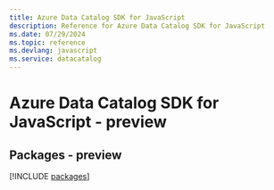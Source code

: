 ```yaml
---
title: Azure Data Catalog SDK for JavaScript
description: Reference for Azure Data Catalog SDK for JavaScript
ms.date: 07/29/2024
ms.topic: reference
ms.devlang: javascript
ms.service: datacatalog
---
```

# Azure Data Catalog SDK for JavaScript - preview
## Packages - preview
[!INCLUDE [packages](data-catalog-index.md)]